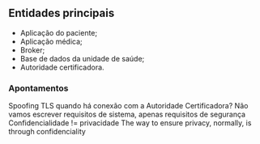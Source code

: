## Entidades principais
- Aplicação do paciente;
- Aplicação médica;
- Broker;
- Base de dados da unidade de saúde;
- Autoridade certificadora.



### Apontamentos
Spoofing
TLS quando há conexão com a Autoridade Certificadora?
Não vamos escrever requisitos de sistema, apenas requisitos de segurança
Confidencialidade != privacidade
The way to ensure privacy, normally, is through confidenciality

